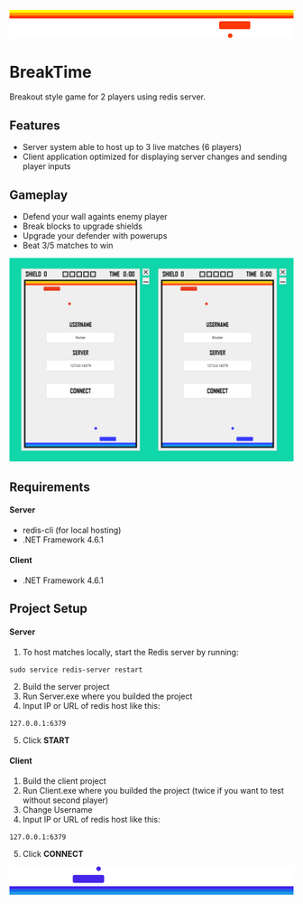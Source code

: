 ![Banner top](Images/bannerUp.png)

# BreakTime
Breakout style game for 2 players using redis server.

## Features
- Server system able to host up to 3 live matches (6 players)
- Client application optimized for displaying server changes and sending player inputs

## Gameplay
- Defend your wall againts enemy player
- Break blocks to upgrade shields
- Upgrade your defender with powerups
- Beat 3/5 matches to win

![Gameplay](Images/gameplay.gif)

## Requirements
#### Server
- redis-cli (for local hosting)
- .NET Framework 4.6.1

#### Client
- .NET Framework 4.6.1

## Project Setup
#### Server
1. To host matches locally, start the Redis server by running:
```console
sudo service redis-server restart
```
2. Build the server project
3. Run Server.exe where you builded the project
4. Input IP or URL of redis host like this:
```console
127.0.0.1:6379
```
5. Click **START**

#### Client
1. Build the client project
2. Run Client.exe where you builded the project (twice if you want to test without second player)
3. Change Username
4. Input IP or URL of redis host like this:
```console
127.0.0.1:6379
```
5. Click **CONNECT**

![Banner bottom](Images/bannerDown.png)
